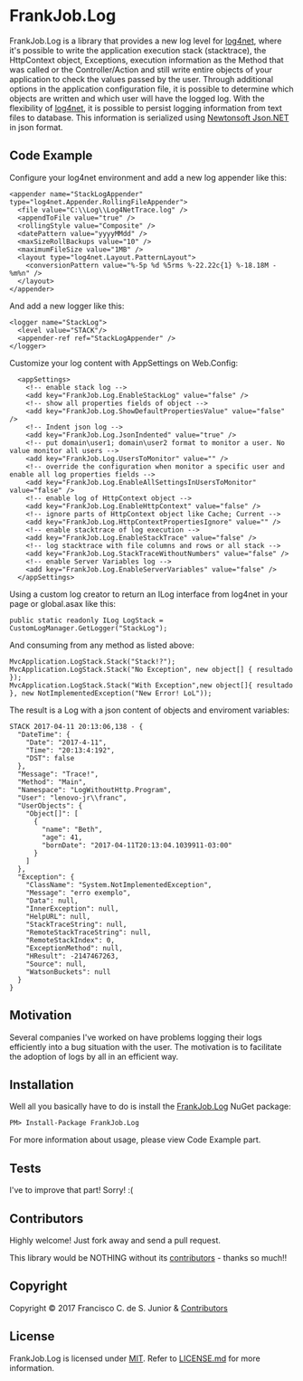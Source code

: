 # FrankJob.Log

FrankJob.Log is a library that provides a new log level for [log4net](https://logging.apache.org/log4net/), where it's possible to write the application execution stack (stacktrace), the HttpContext object, Exceptions, execution information as the Method that was called or the Controller/Action and still write entire objects of your application to check the values passed by the user.
Through additional options in the application configuration file, it is possible to determine which objects are written and which user will have the logged log.
With the flexibility of [log4net](https://logging.apache.org/log4net/), it is possible to persist logging information from text files to database.
This information is serialized using [Newtonsoft Json.NET](https://github.com/JamesNK/Newtonsoft.Json) in json format.

## Code Example
Configure your log4net environment and add a new log appender like this:

    <appender name="StackLogAppender" type="log4net.Appender.RollingFileAppender">
      <file value="C:\\Log\\Log4NetTrace.log" />
      <appendToFile value="true" />
      <rollingStyle value="Composite" />
      <datePattern value="yyyyMMdd" />
      <maxSizeRollBackups value="10" />
      <maximumFileSize value="1MB" />
      <layout type="log4net.Layout.PatternLayout">
        <conversionPattern value="%-5p %d %5rms %-22.22c{1} %-18.18M - %m%n" />
      </layout>
    </appender>
    
And add a new logger like this:
    
    <logger name="StackLog">
      <level value="STACK"/>
      <appender-ref ref="StackLogAppender" />
    </logger>

Customize your log content with AppSettings on Web.Config:

      <appSettings>
        <!-- enable stack log -->
        <add key="FrankJob.Log.EnableStackLog" value="false" />
        <!-- show all properties fields of object -->
        <add key="FrankJob.Log.ShowDefaultPropertiesValue" value="false" />
        <!-- Indent json log -->
        <add key="FrankJob.Log.JsonIndented" value="true" />
        <!-- put domain\user1; domain\user2 format to monitor a user. No value monitor all users -->
        <add key="FrankJob.Log.UsersToMonitor" value="" />
        <!-- override the configuration when monitor a specific user and enable all log properties fields -->
        <add key="FrankJob.Log.EnableAllSettingsInUsersToMonitor" value="false" />
        <!-- enable log of HttpContext object -->
        <add key="FrankJob.Log.EnableHttpContext" value="false" />
        <!-- ignore parts of HttpContext object like Cache; Current -->
        <add key="FrankJob.Log.HttpContextPropertiesIgnore" value="" />
        <!-- enable stacktrace of log execution -->
        <add key="FrankJob.Log.EnableStackTrace" value="false" />
        <!-- log stacktrace with file columns and rows or all stack -->
        <add key="FrankJob.Log.StackTraceWithoutNumbers" value="false" />
        <!-- enable Server Variables log -->
        <add key="FrankJob.Log.EnableServerVariables" value="false" />
      </appSettings>

Using a custom log creator to return an ILog interface from log4net in your page or global.asax like this:

    public static readonly ILog LogStack = CustomLogManager.GetLogger("StackLog");

And consuming from any method as listed above:

    MvcApplication.LogStack.Stack("Stack!?");
    MvcApplication.LogStack.Stack("No Exception", new object[] { resultado });
    MvcApplication.LogStack.Stack("With Exception",new object[]{ resultado }, new NotImplementedException("New Error! LoL"));
    
The result is a Log with a json content of objects and enviroment variables:

    STACK 2017-04-11 20:13:06,138 - {
      "DateTime": {
        "Date": "2017-4-11",
        "Time": "20:13:4:192",
        "DST": false
      },
      "Message": "Trace!",
      "Method": "Main",
      "Namespace": "LogWithoutHttp.Program",
      "User": "lenovo-jr\\franc",
      "UserObjects": {
        "Object[]": [
          {
            "name": "Beth",
            "age": 41,
            "bornDate": "2017-04-11T20:13:04.1039911-03:00"
          }
        ]
      },
      "Exception": {
        "ClassName": "System.NotImplementedException",
        "Message": "erro exemplo",
        "Data": null,
        "InnerException": null,
        "HelpURL": null,
        "StackTraceString": null,
        "RemoteStackTraceString": null,
        "RemoteStackIndex": 0,
        "ExceptionMethod": null,
        "HResult": -2147467263,
        "Source": null,
        "WatsonBuckets": null
      }
    }

## Motivation

Several companies I've worked on have problems logging their logs efficiently into a bug situation with the user.
The motivation is to facilitate the adoption of logs by all in an efficient way.

## Installation

Well all you basically have to do is install the [FrankJob.Log](https://www.nuget.org/packages/FrankJob.Log) NuGet package:

`PM> Install-Package FrankJob.Log`

For more information about usage, please view Code Example part.

## Tests

I've to improve that part! Sorry! :(

## Contributors

Highly welcome! Just fork away and send a pull request.

This library would be NOTHING without its [contributors](https://github.com/FrankJob/FrankJob.Log/graphs/contributors) - thanks so much!!

## Copyright

Copyright © 2017 Francisco C. de S. Junior & [Contributors](https://github.com/FrankJob/FrankJob.Log/graphs/contributors)

## License

FrankJob.Log is licensed under [MIT](http://www.opensource.org/licenses/mit-license.php "Read more about the MIT license form"). Refer to [LICENSE.md](https://github.com/FrankJob/FrankJob.Log/blob/master/LICENSE.md) for more information.

